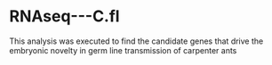 # RNAseq---C.fl
This analysis was executed to find the candidate genes that drive the embryonic novelty in germ line transmission of carpenter ants
